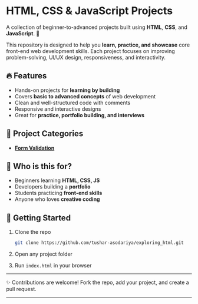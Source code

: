 # HTML, CSS & JavaScript Projects

A collection of beginner-to-advanced projects built using **HTML**, **CSS**, and **JavaScript**. 🚀

This repository is designed to help you **learn, practice, and showcase** core front-end web development skills. Each project focuses on improving problem-solving, UI/UX design, responsiveness, and interactivity.

## 🔥 Features

* Hands-on projects for **learning by building**
* Covers **basic to advanced concepts** of web development
* Clean and well-structured code with comments
* Responsive and interactive designs
* Great for **practice, portfolio building, and interviews**

## 📂 Project Categories

* **[Form Validation](https://github.com/tushar-asodariya/exploring_html/tree/main/form_validator)** 


## 🎯 Who is this for?

* Beginners learning **HTML, CSS, JS**
* Developers building a **portfolio**
* Students practicing **front-end skills**
* Anyone who loves **creative coding**

## 🚀 Getting Started

1. Clone the repo

   ```bash
   git clone https://github.com/tushar-asodariya/exploring_html.git
   ```
2. Open any project folder
3. Run `index.html` in your browser

---

✨ Contributions are welcome! Fork the repo, add your project, and create a pull request.

---
